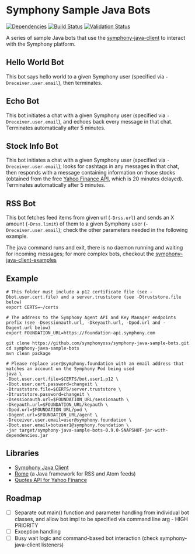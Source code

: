 # Symphony Sample Java Bots

[![Dependencies](https://www.versioneye.com/user/projects/577067cd6718940036449100/badge.svg?style=flat-square)](https://www.versioneye.com/user/projects/577067cd6718940036449100)
[![Build Status](https://travis-ci.org/symphonyoss/symphony-java-sample-bots.svg)](https://travis-ci.org/symphonyoss/symphony-java-sample-bots)
[![Validation Status](https://scan.coverity.com/projects/9269/badge.svg?flat=1)](https://scan.coverity.com/projects/symphonyoss-symphony-rss-bot)

A series of sample Java bots that use the [symphony-java-client](https://github.com/symphonyoss/symphony-java-client/) to interact with the Symphony platform.

## Hello World Bot
This bot says hello world to a given Symphony user (specified via `-Dreceiver.user.email`), then terminates.

## Echo Bot
This bot initiates a chat with a given Symphony user (specified via `-Dreceiver.user.email`), and echoes back every message in that chat.  Terminates automatically after 5 minutes.

## Stock Info Bot
This bot initiates a chat with a given Symphony user (specified via `-Dreceiver.user.email`), looks for cashtags in any messages in that chat, then responds with a message containing information on those stocks (obtained from the free [Yahoo Finance API](http://financequotes-api.com/), which is 20 minutes delayed).  Terminates automatically after 5 minutes.

## RSS Bot
This bot fetches feed items from given url (`-Drss.url`) and sends an X amount (`-Drss.limit`) of them to a given Symphony user (`-Dreceiver.user.email`); check the other parameters needed in the following example.

The java command runs and exit, there is no daemon running and waiting for incoming messages; for more complex bots, checkout the [symphony-java-client-examples](https://github.com/symphonyoss/symphony-java-client/tree/develop/symphony-client-examples)

## Example
```
# This folder must include a p12 certificate file (see -Dbot.user.cert.file) and a server.truststore (see -Dtruststore.file below)
export CERTS=~/certs

# The address to the Symphony Agent API and Key Manager endpoints prefix (see -Dsessionauth.url, -Dkeyauth.url, -Dpod.url and -Dagent.url below)
export FOUNDATION_URL=https://foundation-api.symphony.com

git clone https://github.com/symphonyoss/symphony-java-sample-bots.git
cd symphony-java-sample-bots
mvn clean package

# Please replace user@symphony.foundation with an email address that matches an account on the Symphony Pod being used
java \
-Dbot.user.cert.file=$CERTS/bot.user1.p12 \
-Dbot.user.cert.password=changeit \
-Dtruststore.file=$CERTS/server.truststore \
-Dtruststore.password=changeit \
-Dsessionauth.url=$FOUNDATION_URL/sessionauth \
-Dkeyauth.url=$FOUNDATION_URL/keyauth \
-Dpod.url=$FOUNDATION_URL/pod \
-Dagent.url=$FOUNDATION_URL/agent \
-Dreceiver.user.email=user@symphony.foundation \
-Dbot.user.email=botuser1@symphony.foundation \
-jar target/symphony-java-sample-bots-0.9.0-SNAPSHOT-jar-with-dependencies.jar
```

## Libraries
- [Symphony Java Client](https://github.com/symphonyoss/symphony-java-client)
- [Rome](https://rometools.github.io/rome/) (a Java framework for RSS and Atom feeds)
- [Quotes API for Yahoo Finance](http://financequotes-api.com/)

## Roadmap
- [ ] Separate out main() function and parameter handling from individual bot classes, and allow bot impl to be specified via command line arg - HIGH PRIORITY
- [ ] Exception handling
- [ ] Busy wait logic and command-based bot interaction (check symphony-java-client listeners)
